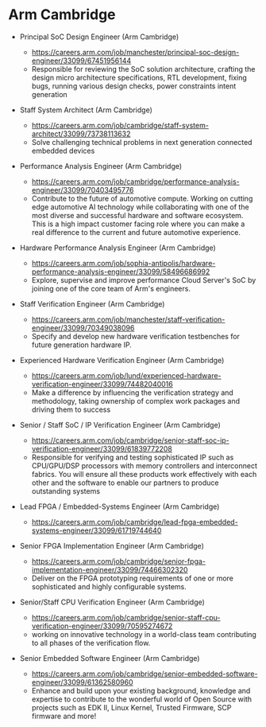 # Arm Cambridge

* Principal SoC Design Engineer (Arm Cambridge)
  * https://careers.arm.com/job/manchester/principal-soc-design-engineer/33099/67451956144
  * Responsible for reviewing the SoC solution architecture, crafting the design micro architecture specifications, RTL development, fixing bugs, running various design checks, power constraints intent generation

* Staff System Architect (Arm Cambridge)
  * https://careers.arm.com/job/cambridge/staff-system-architect/33099/73738113632
  * Solve challenging technical problems in next generation connected embedded devices
    
* Performance Analysis Engineer (Arm Cambridge)
  * https://careers.arm.com/job/cambridge/performance-analysis-engineer/33099/70403495776
  * Contribute to the future of automotive compute. Working on cutting edge automotive AI technology while collaborating with one of the most diverse and successful hardware and software ecosystem. This is a high impact customer facing role where you can make a real difference to the current and future automotive experience.

* Hardware Performance Analysis Engineer (Arm Cambridge)
  * https://careers.arm.com/job/sophia-antipolis/hardware-performance-analysis-engineer/33099/58496686992
  * Explore, supervise and improve performance Cloud Server's SoC by joining one of the core team of Arm's engineers.

* Staff Verification Engineer (Arm Cambridge)
  * https://careers.arm.com/job/manchester/staff-verification-engineer/33099/70349038096
  * Specify and develop new hardware verification testbenches for future generation hardware IP.

* Experienced Hardware Verification Engineer (Arm Cambridge)
  * https://careers.arm.com/job/lund/experienced-hardware-verification-engineer/33099/74482040016
  * Make a difference by influencing the verification strategy and methodology, taking ownership of complex work packages and driving them to success

* Senior / Staff SoC / IP Verification Engineer (Arm Cambridge)
  * https://careers.arm.com/job/cambridge/senior-staff-soc-ip-verification-engineer/33099/61839772208
  * Responsible for verifying and testing sophisticated IP such as CPU/GPU/DSP processors with memory controllers and interconnect fabrics. You will ensure all these products work effectively with each other and the software to enable our partners to produce outstanding systems

* Lead FPGA / Embedded-Systems Engineer (Arm Cambridge)
  * https://careers.arm.com/job/cambridge/lead-fpga-embedded-systems-engineer/33099/61719744640
    
* Senior FPGA Implementation Engineer (Arm Cambridge)
  * https://careers.arm.com/job/cambridge/senior-fpga-implementation-engineer/33099/74466302320 
  * Deliver on the FPGA prototyping requirements of one or more sophisticated and highly configurable systems.

* Senior/Staff CPU Verification Engineer (Arm Cambridge)
  * https://careers.arm.com/job/cambridge/senior-staff-cpu-verification-engineer/33099/70595274672
  * working on innovative technology in a world-class team contributing to all phases of the verification flow.

* Senior Embedded Software Engineer (Arm Cambridge)
  * https://careers.arm.com/job/cambridge/senior-embedded-software-engineer/33099/61362580960
  * Enhance and build upon your existing background, knowledge and expertise to contribute to the wonderful world of Open Source with projects such as EDK II, Linux Kernel, Trusted Firmware, SCP firmware and more!
